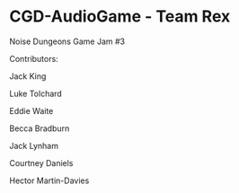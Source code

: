 # CGD-AudioGame - Team Rex
Noise Dungeons Game Jam #3

Contributors: 

Jack King

Luke Tolchard

Eddie Waite

Becca Bradburn

Jack Lynham

Courtney Daniels

Hector Martin-Davies
